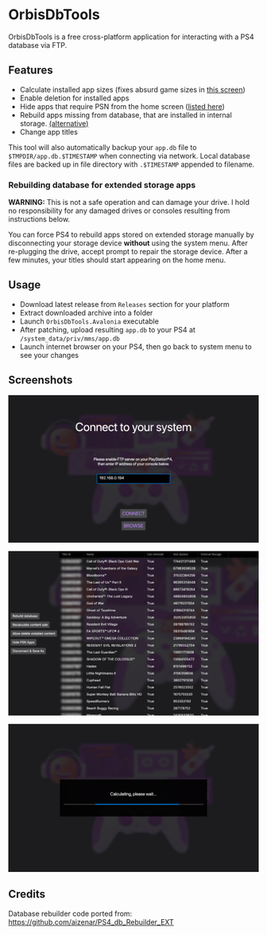 # OrbisDbTools

OrbisDbTools is a free cross-platform application for interacting with a PS4 database via FTP.  

## Features

* Calculate installed app sizes (fixes absurd game sizes in [this screen](promo/screen4.jpg))
* Enable deletion for installed apps
* Hide apps that require PSN from the home screen ([listed here](https://github.com/valters-tomsons/OrbisDbTools/blob/main/src/OrbisDbTools.PS4/KnownContent.cs#L22))
* Rebuild apps missing from database, that are installed in internal storage. [(alternative)](#rebuilding-database-for-extended-storage-apps)
* Change app titles

This tool will also automatically backup your `app.db` file to `$TMPDIR/app.db.$TIMESTAMP` when connecting via network. Local database files are backed up in file directory with `.$TIMESTAMP` appended to filename.

### Rebuilding database for extended storage apps

**WARNING:** This is not a safe operation and can damage your drive. I hold no responsibility for any damaged drives or consoles resulting from instructions below.

You can force PS4 to rebuild apps stored on extended storage manually by disconnecting your storage device **without** using the system menu. After re-plugging the drive, accept prompt to repair the storage device. After a few minutes, your titles should start appearing on the home menu.  

## Usage

* Download latest release from `Releases` section for your platform
* Extract downloaded archive into a folder
* Launch `OrbisDbTools.Avalonia` executable
* After patching, upload resulting `app.db` to your PS4 at `/system_data/priv/mms/app.db`
* Launch internet browser on your PS4, then go back to system menu to see your changes

## Screenshots

![](promo/screen1.png)

![](promo/screen2.png)

![](promo/screen3.png)

## Credits

Database rebuilder code ported from: https://github.com/aizenar/PS4_db_Rebuilder_EXT
